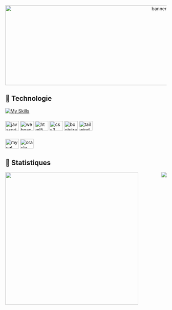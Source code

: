<div align="center">
  <img src="https://media.tenor.com/zHi1yy-QyTUAAAAd/anime-train.gif" height="250" width="945" alt="banner"  />
</div>

## 🎴 Technologie

[![My Skills](https://skillicons.dev/icons?i=symfony,cs,lua,py,php&perline=5)](https://github.com/satmyx)

###

<div align="left">
  <img src="https://cdn.jsdelivr.net/gh/devicons/devicon/icons/javascript/javascript-original.svg" height="30" width="42" alt="javascript logo"  />
  <img src="https://cdn.jsdelivr.net/gh/devicons/devicon/icons/webpack/webpack-original.svg" height="30" width="42" alt="webpack logo"  />
  <img src="https://cdn.jsdelivr.net/gh/devicons/devicon/icons/html5/html5-original.svg" height="30" width="42" alt="html5 logo"  />
  <img src="https://cdn.jsdelivr.net/gh/devicons/devicon/icons/css3/css3-original.svg" height="30" width="42" alt="css3 logo"  />
  <img src="https://cdn.jsdelivr.net/gh/devicons/devicon/icons/bootstrap/bootstrap-original.svg" height="30" width="42" alt="bootstrap logo"  />
  <img src="https://upload.wikimedia.org/wikipedia/commons/thumb/d/d5/Tailwind_CSS_Logo.svg/2048px-Tailwind_CSS_Logo.svg.png" height="30" width="42" alt="tailwindcss logo"  />
</div>

###

<div align="left">
  <img src="https://cdn.jsdelivr.net/gh/devicons/devicon/icons/mysql/mysql-original.svg" height="30" width="42" alt="mysql logo"  />
  <img src="https://cdn.jsdelivr.net/gh/devicons/devicon/icons/oracle/oracle-original.svg" height="30" width="42" alt="oracle logo"  />
</div>

###

## 🧮 Statistiques

<a href="https://github.com/satmyx/satmyx">
  <img align="left" width="415" src="https://github-readme-stats-84epz4g6d-satmyx.vercel.app/api?username=satmyx&show_icons=true&theme=dark&locale=fr"/>
</a>
<a href="https://github.com/satmyx/satmyx">
  <img align="right" src="https://github-readme-stats-woad-one-36.vercel.app/api/top-langs/?username=satmyx&layout=compact&theme=dark&locale=fr" />
</a>
